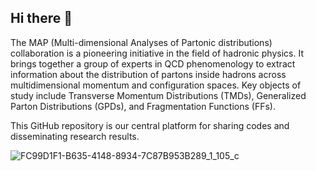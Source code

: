 ## Hi there 👋

<!--

**Here are some ideas to get you started:**

🙋‍♀️ A short introduction - what is your organization all about?
🌈 Contribution guidelines - how can the community get involved?
👩‍💻 Useful resources - where can the community find your docs? Is there anything else the community should know?
🍿 Fun facts - what does your team eat for breakfast?
🧙 Remember, you can do mighty things with the power of [Markdown](https://docs.github.com/github/writing-on-github/getting-started-with-writing-and-formatting-on-github/basic-writing-and-formatting-syntax)
-->

The MAP (Multi-dimensional Analyses of Partonic distributions) collaboration is a pioneering initiative in the field of hadronic physics. 
It brings together a group of experts in QCD phenomenology to extract information about the distribution of partons inside hadrons across multidimensional momentum and configuration spaces. 
Key objects of study include Transverse Momentum Distributions (TMDs), Generalized Parton Distributions (GPDs), and Fragmentation Functions (FFs).

This GitHub repository is our central platform for sharing codes and disseminating research results.

![FC99D1F1-B635-4148-8934-7C87B953B289_1_105_c](https://github.com/MapCollaboration/.github/assets/20536468/322f1b9d-bf4c-4c2c-8037-407e8119b0a2)
